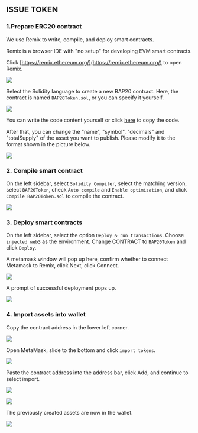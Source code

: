 ## ISSUE TOKEN

### 1.Prepare ERC20 contract

We use Remix to write, compile, and deploy smart contracts.

Remix is a browser IDE with "no setup" for developing EVM smart contracts.

Click [https://remix.ethereum.org/](https://remix.ethereum.org/) to open Remix.

![](../img/03/issue1.png)

Select the Solidity language to create a new BAP20 contract. Here, the contract is named `BAP20Token.sol`, or you can specify it yourself.

![](../img/03/issue2.png)

You can write the code content yourself or click [here](https://github.com/Bytom/bmc-genesis-contract/blob/main/contracts/bap20_template/BAP20Token.template) to copy the code.

After that, you can change the "name", "symbol", "decimals" and "totalSupply" of the asset you want to publish. Please modify it to the format shown in the picture below.

![](../img/03/issue3.png)

### 2. Compile smart contract

On the left sidebar, select `Solidity Compiler`, select the matching version, select `BAP20Token`, check `Auto compile` and `Enable optimization`, and click `Compile BAP20Token.sol` to compile the contract.

![](../img/03/issue4.png)

### 3. Deploy smart contracts

On the left sidebar, select the option `Deploy & run transactions`. Choose `injected web3` as the environment. Change CONTRACT to `BAP20Token` and click `Deploy`.

A metamask window will pop up here, confirm whether to connect Metamask to Remix, click Next, click Connect.

![](../img/03/issue5.png)

A prompt of successful deployment pops up.

![](../img/03/issue6.png)

### 4. Import assets into wallet

Copy the contract address in the lower left corner.

![](../img/03/issue7.png)

Open MetaMask, slide to the bottom and click `import tokens`.

![](../img/03/issue8.png)

Paste the contract address into the address bar, click Add, and continue to select import.

![](../img/03/issue9.png)

![](../img/03/issue10.png)

The previously created assets are now in the wallet.

![](../img/03/issue11.png)
